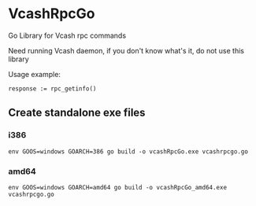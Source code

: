 # VcashRpcGo

Go Library for Vcash rpc commands

Need running Vcash daemon, if you don't know what's it, do not use this library

Usage example:

`response := rpc_getinfo()`

## Create standalone exe files
### i386
```
env GOOS=windows GOARCH=386 go build -o vcashRpcGo.exe vcashrpcgo.go
```

### amd64
```
env GOOS=windows GOARCH=amd64 go build -o vcashRpcGo_amd64.exe vcashrpcgo.go
```

